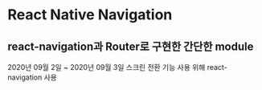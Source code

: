 React Native Navigation
=======================

react-navigation과 Router로 구현한 간단한 module
--------------------------------------------

2020년 09월 2일 ~ 2020년 09월 3일 
스크린 전환 기능 사용 위해 react-navigation 사용 
